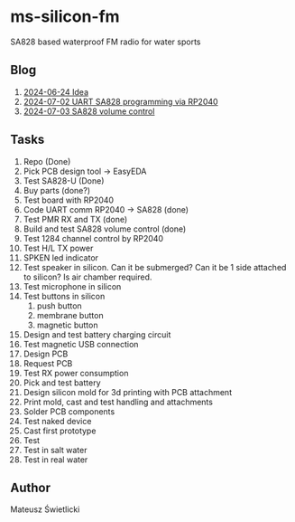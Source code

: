 # ms-silicon-fm

SA828 based waterproof FM radio for water sports

## Blog

1. [2024-06-24 Idea](./blog/20240624-Idea.md)
2. [2024-07-02 UART SA828 programming via RP2040](./blog/20249702-UART.md)
3. [2024-07-03 SA828 volume control](./blog/20249703-Volume.md)

## Tasks

1. Repo (Done)
2. Pick PCB design tool -> EasyEDA
3. Test SA828-U (Done)
4. Buy parts (done?)
5. Test board with RP2040
6. Code UART comm RP2040 -> SA828 (done)
7. Test PMR RX and TX (done)
8. Build and test SA828 volume control (done)
9. Test 1284 channel control by RP2040
10. Test H/L TX power
11. SPKEN led indicator
12. Test speaker in silicon. Can it be submerged? Can it be 1 side attached to silicon? Is air chamber required.
13. Test microphone in silicon
14. Test buttons in silicon
    1.  push button
    2.  membrane button
    3.  magnetic button
15. Design and test battery charging circuit
16. Test magnetic USB connection 
17. Design PCB
18. Request PCB
19. Test RX power consumption
20. Pick and test battery
21. Design silicon mold for 3d printing with PCB attachment
22. Print mold, cast and test handling and attachments
23. Solder PCB components
24. Test naked device
25. Cast first prototype
26. Test
27. Test in salt water
28. Test in real water

## Author

Mateusz Świetlicki
